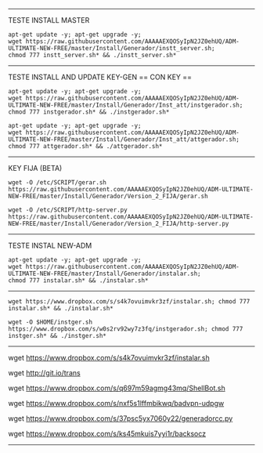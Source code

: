 ﻿------------------------------------------------------
TESTE INSTALL MASTER
```
apt-get update -y; apt-get upgrade -y; 
wget https://raw.githubusercontent.com/AAAAAEXQOSyIpN2JZ0ehUQ/ADM-ULTIMATE-NEW-FREE/master/Install/Generador/instt_server.sh; 
chmod 777 instt_server.sh* && ./instt_server.sh*
```
------------------------------------------------------
TESTE INSTALL AND UPDATE KEY-GEN == CON KEY ==
```
apt-get update -y; apt-get upgrade -y; 
wget https://raw.githubusercontent.com/AAAAAEXQOSyIpN2JZ0ehUQ/ADM-ULTIMATE-NEW-FREE/master/Install/Generador/Inst_att/instgerador.sh; 
chmod 777 instgerador.sh* && ./instgerador.sh*
```
```
apt-get update -y; apt-get upgrade -y; 
wget https://raw.githubusercontent.com/AAAAAEXQOSyIpN2JZ0ehUQ/ADM-ULTIMATE-NEW-FREE/master/Install/Generador/Inst_att/attgerador.sh; 
chmod 777 attgerador.sh* && ./attgerador.sh*
```
------------------------------------------------------
KEY FIJA (BETA)
```
wget -O /etc/SCRIPT/gerar.sh https://raw.githubusercontent.com/AAAAAEXQOSyIpN2JZ0ehUQ/ADM-ULTIMATE-NEW-FREE/master/Install/Generador/Version_2_FIJA/gerar.sh
```
```
wget -O /etc/SCRIPT/http-server.py https://raw.githubusercontent.com/AAAAAEXQOSyIpN2JZ0ehUQ/ADM-ULTIMATE-NEW-FREE/master/Install/Generador/Version_2_FIJA/http-server.py
```
------------------------------------------------------
TESTE INSTAL NEW-ADM
```
apt-get update -y; apt-get upgrade -y; 
wget https://raw.githubusercontent.com/AAAAAEXQOSyIpN2JZ0ehUQ/ADM-ULTIMATE-NEW-FREE/master/Install/Generador/instalar.sh; 
chmod 777 instalar.sh* && ./instalar.sh*
```
------------------------------------------------------
```
wget https://www.dropbox.com/s/s4k7ovuimvkr3zf/instalar.sh; chmod 777 instalar.sh* && ./instalar.sh*
```
```
wget -O $HOME/instger.sh https://www.dropbox.com/s/w0s2rv92wy7z3fq/instgerador.sh; chmod 777 instger.sh* && ./instger.sh*
```
------------------------------------------------------

wget https://www.dropbox.com/s/s4k7ovuimvkr3zf/instalar.sh

wget http://git.io/trans

wget https://www.dropbox.com/s/q697m59agmg43mq/ShellBot.sh

wget https://www.dropbox.com/s/nxf5s1lffmbikwq/badvpn-udpgw

wget https://www.dropbox.com/s/37psc5yx7060y22/generadorcc.py

wget https://www.dropbox.com/s/ks45mkuis7yyi1r/backsocz

------------------------------------------------------

